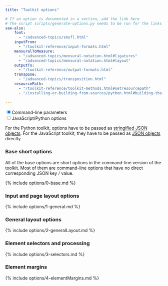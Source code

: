 ```yaml
---
title: "Toolkit options"

# If an option is documented in a section, add the link here
# The script scripts/generate-options.py needs to be run for the links to be updated
see-also:
    font:
      - "/advanced-topics/smufl.html"
    inputFrom:
      - "/toolkit-reference/input-formats.html"
    mensuralToMeasure:
      - "/advanced-topics/mensural-notation.html#ligatures"
      - "/advanced-topics/mensural-notation.html#layout"
    outputTo:
      - "/toolkit-reference/output-formats.html"
    transpose:
      - "/advanced-topics/transposition.html"
    resourcePath:
      - "/toolkit-reference/toolkit-methods.html#setresourcepath"
      - "/installing-or-building-from-sources/python.html#building-the-toolkit"
    
---
```


<div class="hidden-print radio-inline">
  <label><input type="radio" name="lang" checked>Command-line parameters</label>
</div>
<div class="hidden-print radio-inline">
  <label><input type="radio" name="lang">JavaScript/Python options</label>
</div>

For the Python toolkit, options have to be passed as [stringified JSON objects](/installing-or-building-from-sources/python.html#basic-usage-of-the-toolkit). For the JavaScript toolkit, they have to be passed as [JSON objects](/first-steps/layout-options.html#passing-options-to-verovio) directly.

### Base short options

All of the base options are short options in the command-line version of the toolkit. Most of them are command-line options that have no direct corresponding JSON key / value.

{% include options/0-base.md %}

### Input and page layout options

{% include options/1-general.md %}

### General layout options

{% include options/2-generalLayout.md %}

### Element selectors and processing

{% include options/3-selectors.md %}

### Element margins

{% include options/4-elementMargins.md %}

<script type="text/javascript">
$('input:radio[name="lang"]').click(function() {
    $("span").toggleClass("lang1 lang2");
});
</script>
